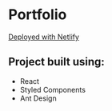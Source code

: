# Portfolio


[Deployed with Netlify](https://www.sandracwebdeveloper.com/)

## Project built using:

- React
- Styled Components
- Ant Design

